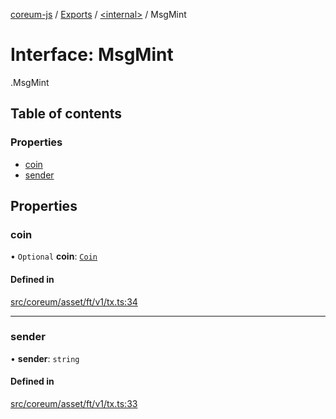 [coreum-js](../README.md) / [Exports](../modules.md) / [<internal\>](../modules/internal_.md) / MsgMint

# Interface: MsgMint

[<internal>](../modules/internal_.md).MsgMint

## Table of contents

### Properties

- [coin](internal_.MsgMint-1.md#coin)
- [sender](internal_.MsgMint-1.md#sender)

## Properties

### coin

• `Optional` **coin**: [`Coin`](../modules/internal_.md#coin)

#### Defined in

[src/coreum/asset/ft/v1/tx.ts:34](https://github.com/PulsaraIO/coreum-js/blob/63824e3/src/coreum/asset/ft/v1/tx.ts#L34)

___

### sender

• **sender**: `string`

#### Defined in

[src/coreum/asset/ft/v1/tx.ts:33](https://github.com/PulsaraIO/coreum-js/blob/63824e3/src/coreum/asset/ft/v1/tx.ts#L33)
